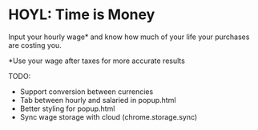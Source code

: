 HOYL: Time is Money
=====================

Input your hourly wage* and know how much of your life your purchases are costing you.

*Use your wage after taxes for more accurate results

TODO:
- Support conversion between currencies
- Tab between hourly and salaried in popup.html
- Better styling for popup.html
- Sync wage storage with cloud (chrome.storage.sync)
